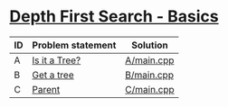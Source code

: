 # [Depth First Search - Basics](https://www.e-olymp.com/en/contests/9116)



| ID | Problem statement                                                        | Solution                 |
|----|--------------------------------------------------------------------------|--------------------------|
| A  | [Is it a Tree?](https://www.e-olymp.com/en/contests/9116/problems/79185) | [A/main.cpp](A/main.cpp) |
| B  | [Get a tree](https://www.e-olymp.com/en/contests/9116/problems/79186)    | [B/main.cpp](B/main.cpp) |
| C  | [Parent](https://www.e-olymp.com/en/contests/9116/problems/79187)        | [C/main.cpp](C/main.cpp) |

